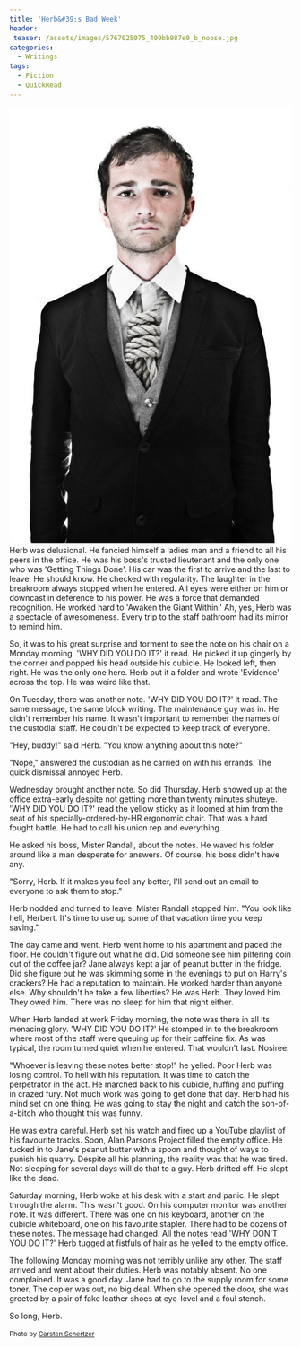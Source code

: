 ```yaml
---
title: 'Herb&#39;s Bad Week'
header:
 teaser: /assets/images/5767025075_409bb987e0_b_noose.jpg
categories:
  - Writings
tags:
  - Fiction
  - QuickRead
---
```

<img src="/assets/images/5767025075_409bb987e0_b_noose.jpg">Herb was delusional. He fancied himself a ladies man and a friend to all his peers in the office. He was his boss's trusted lieutenant and the only one who was 'Getting Things Done'. His car was the first to arrive and the last to leave. He should know. He checked with regularity. The laughter in the breakroom always stopped when he entered. All eyes were either on him or downcast in deference to his power. He was a force that demanded recognition. He worked hard to 'Awaken the Giant Within.' Ah, yes, Herb was a spectacle of awesomeness. Every trip to the staff bathroom had its mirror to remind him.

So, it was to his great surprise and torment to see the note on his chair on a Monday morning. 'WHY DID YOU DO IT?' it read. He picked it up gingerly by the corner and popped his head outside his cubicle. He looked left, then right. He was the only one here. Herb put it a folder and wrote 'Evidence' across the top. He was weird like that.

On Tuesday, there was another note. 'WHY DID YOU DO IT?' it read. The same message, the same block writing. The maintenance guy was in. He didn't remember his name. It wasn't important to remember the names of the custodial staff. He couldn't be expected to keep track of everyone.

"Hey, buddy!" said Herb. "You know anything about this note?"

"Nope," answered the custodian as he carried on with his errands. The quick dismissal annoyed Herb.

Wednesday brought another note. So did Thursday. Herb showed up at the office extra-early despite not getting more than twenty minutes shuteye. 'WHY DID YOU DO IT?' read the yellow sticky as it loomed at him from the seat of his specially-ordered-by-HR ergonomic chair. That was a hard fought battle. He had to call his union rep and everything.

He asked his boss, Mister Randall, about the notes. He waved his folder around like a man desperate for answers. Of course, his boss didn't have any.

"Sorry, Herb. If it makes you feel any better, I'll send out an email to everyone to ask them to stop."

Herb nodded and turned to leave. Mister Randall stopped him. "You look like hell, Herbert. It's time to use up some of that vacation time you keep saving."

The day came and went. Herb went home to his apartment and paced the floor. He couldn't figure out what he did. Did someone see him pilfering coin out of the coffee jar? Jane always kept a jar of peanut butter in the fridge. Did she figure out he was skimming some in the evenings to put on Harry's crackers? He had a reputation to maintain. He worked harder than anyone else. Why shouldn't he take a few liberties? He was Herb. They loved him. They owed him. There was no sleep for him that night either.

When Herb landed at work Friday morning, the note was there in all its menacing glory. 'WHY DID YOU DO IT?' He stomped in to the breakroom where most of the staff were queuing up for their caffeine fix. As was typical, the room turned quiet when he entered. That wouldn't last. Nosiree.

"Whoever is leaving these notes better stop!" he yelled. Poor Herb was losing control. To hell with his reputation. It was time to catch the perpetrator in the act. He marched back to his cubicle, huffing and puffing in crazed fury. Not much work was going to get done that day. Herb had his mind set on one thing. He was going to stay the night and catch the son-of-a-bitch who thought this was funny.

He was extra careful. Herb set his watch and fired up a YouTube playlist of his favourite tracks. Soon, Alan Parsons Project filled the empty office. He tucked in to Jane's peanut butter with a spoon and thought of ways to punish his quarry. Despite all his planning, the reality was that he was tired. Not sleeping for several days will do that to a guy. Herb drifted off. He slept like the dead.

Saturday morning, Herb woke at his desk with a start and panic. He slept through the alarm. This wasn't good. On his computer monitor was another note. It was different. There was one on his keyboard, another on the cubicle whiteboard, one on his favourite stapler. There had to be dozens of these notes. The message had changed. All the notes read 'WHY DON'T YOU DO IT?' Herb tugged at fistfuls of hair as he yelled to the empty office.

The following Monday morning was not terribly unlike any other. The staff arrived and went about their duties. Herb was notably absent. No one complained. It was a good day. Jane had to go to the supply room for some toner. The copier was out, no big deal. When she opened the door, she was greeted by a pair of fake leather shoes at eye-level and a foul stench.

So long, Herb.

<small>Photo by <a href="http://www.flickr.com/photos/36468300@N08/5767025075">Carsten Schertzer</a></small>